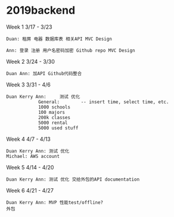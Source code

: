 # 2019backend
Week 1	3/17 - 3/23

	Duan: 租房 电器 数据库表 相关API MVC Design 
	
	Ann: 登录 注册 用户名密码加密 Github repo MVC Design
	

Week 2	3/24 - 3/30

	Duan Ann: 加API Github代码整合

Week 3	3/31 - 4/6

	Duan Kerry Ann: 	测试 优化 
				General:		-- insert time, select time, etc.
				1000 schools
				100 majors
				200k classes
				5000 rental
				5000 used stuff


Week 4	4/7 - 4/13

	Duan Kerry Ann: 测试 优化 
	Michael: AWS account

Week 5	4/14 - 4/20

	Duan Kerry Ann: 测试 优化 交给外包的API documentation

Week 6	4/21 - 4/27

	Duan Kerry Ann: MVP 性能test/offline?
	外包
